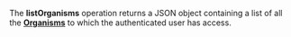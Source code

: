 <a name="listOrganisms"></a>The **listOrganisms** operation returns a JSON object containing a list of all the <a href="#organisms">**Organisms**</a> to which the authenticated user has access.
